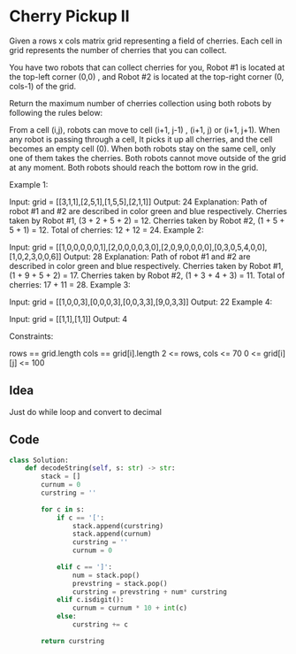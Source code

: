 # Cherry Pickup II
Given a rows x cols matrix grid representing a field of cherries. Each cell in grid represents the number of cherries that you can collect.

You have two robots that can collect cherries for you, Robot #1 is located at the top-left corner (0,0) , and Robot #2 is located at the top-right corner (0, cols-1) of the grid.

Return the maximum number of cherries collection using both robots  by following the rules below:

From a cell (i,j), robots can move to cell (i+1, j-1) , (i+1, j) or (i+1, j+1).
When any robot is passing through a cell, It picks it up all cherries, and the cell becomes an empty cell (0).
When both robots stay on the same cell, only one of them takes the cherries.
Both robots cannot move outside of the grid at any moment.
Both robots should reach the bottom row in the grid.
 

Example 1:



Input: grid = [[3,1,1],[2,5,1],[1,5,5],[2,1,1]]
Output: 24
Explanation: Path of robot #1 and #2 are described in color green and blue respectively.
Cherries taken by Robot #1, (3 + 2 + 5 + 2) = 12.
Cherries taken by Robot #2, (1 + 5 + 5 + 1) = 12.
Total of cherries: 12 + 12 = 24.
Example 2:



Input: grid = [[1,0,0,0,0,0,1],[2,0,0,0,0,3,0],[2,0,9,0,0,0,0],[0,3,0,5,4,0,0],[1,0,2,3,0,0,6]]
Output: 28
Explanation: Path of robot #1 and #2 are described in color green and blue respectively.
Cherries taken by Robot #1, (1 + 9 + 5 + 2) = 17.
Cherries taken by Robot #2, (1 + 3 + 4 + 3) = 11.
Total of cherries: 17 + 11 = 28.
Example 3:

Input: grid = [[1,0,0,3],[0,0,0,3],[0,0,3,3],[9,0,3,3]]
Output: 22
Example 4:

Input: grid = [[1,1],[1,1]]
Output: 4
 

Constraints:

rows == grid.length
cols == grid[i].length
2 <= rows, cols <= 70
0 <= grid[i][j] <= 100 <br>

## Idea
Just do while loop and convert to decimal

## Code
```python
class Solution:
    def decodeString(self, s: str) -> str:
        stack = []
        curnum = 0
        curstring = ''
        
        for c in s:
            if c == '[':
                stack.append(curstring)
                stack.append(curnum)
                curstring = ''
                curnum = 0
                
            elif c == ']':
                num = stack.pop()
                prevstring = stack.pop()
                curstring = prevstring + num* curstring
            elif c.isdigit():
                curnum = curnum * 10 + int(c)
            else:
                curstring += c
                
        return curstring
```